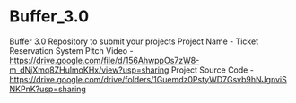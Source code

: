 # Buffer_3.0
Buffer 3.0 Repository to submit your projects
Project Name - Ticket Reservation System
Pitch Video - https://drive.google.com/file/d/156AhwppOs7zW8-m_dNjXmq8ZHulmoKHx/view?usp=sharing
Project Source Code - https://drive.google.com/drive/folders/1Guemdz0PstyWD7Gsvb9hNJgnviSNKPnK?usp=sharing
